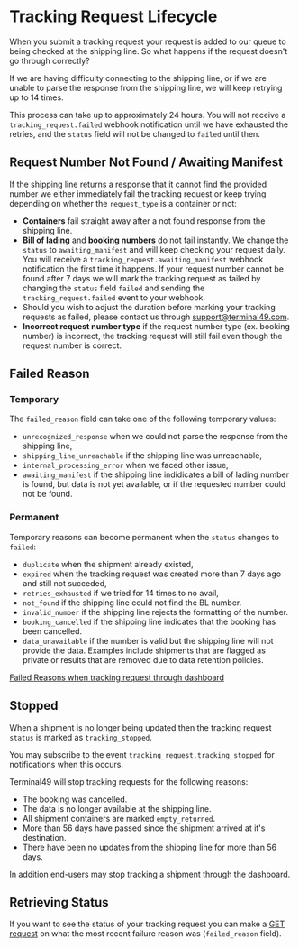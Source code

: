 # Tracking Request Lifecycle

When you submit a tracking request your request is added to our queue to being checked at the shipping line. So what happens if the request doesn't go through correctly?

If we are having difficulty connecting to the shipping line, or if we are unable to parse the response from the shipping line, we will keep retrying up to 14 times.

This process can take up to approximately 24 hours. You will not receive a `tracking_request.failed` webhook notification until we have exhausted the retries, and the `status` field will not be changed to `failed` until then.

## Request Number Not Found / Awaiting Manifest

If the shipping line returns a response that it cannot find the provided number we either immediately fail the tracking request or keep trying depending on whether the `request_type` is a container or not:

 * **Containers** fail straight away after a not found response from the shipping line.
 * **Bill of lading** and **booking numbers** do not fail instantly. We change the `status` to `awaiting_manifest` and will keep checking your request daily. You will receive a `tracking_request.awaiting_manifest` webhook notification the first time it happens. If your request number cannot be found after 7 days we will mark the tracking request as failed by changing the `status` field `failed` and sending the `tracking_request.failed` event to your webhook.
 * Should you wish to adjust the duration before marking your tracking requests as failed, please contact us through support@terminal49.com.
 * **Incorrect request number type** if the request number type (ex. booking number) is incorrect, the tracking request will still fail even though the request number is correct.


## Failed Reason

### Temporary

The `failed_reason` field can take one of the following temporary values:

 * `unrecognized_response` when we could not parse the response from the shipping line,
 * `shipping_line_unreachable` if the shipping line was unreachable,
 * `internal_processing_error` when we faced other issue,
 * `awaiting_manifest` if the shipping line indidicates a bill of lading number is found, but data is not yet available, or if the requested number could not be found.

### Permanent

Temporary reasons can become permanent when the `status` changes to `failed`:

 * `duplicate` when the shipment already existed,
 * `expired` when the tracking request was created more than 7 days ago and still not succeded,
 * `retries_exhausted` if we tried for 14 times to no avail,
 * `not_found` if the shipping line could not find the BL number.
 * `invalid_number` if the shipping line rejects the formatting of the number.
 * `booking_cancelled` if the shipping line indicates that the booking has been cancelled.
 * `data_unavailable` if the number is valid but the shipping line will not provide the data. Examples include shipments that are flagged as private or results that are removed due to data retention policies.

[Failed Reasons when tracking request through dashboard](https://help.terminal49.com/en/articles/6116676-what-happens-after-i-add-a-shipment-to-terminal49-recently-added-shipments#h_ac9b93504f)

## Stopped

When a shipment is no longer being updated then the tracking request `status` is marked as `tracking_stopped`.

You may subscribe to the event `tracking_request.tracking_stopped` for notifications when this occurs.

Terminal49 will stop tracking requests for the following reasons:

 * The booking was cancelled.
 * The data is no longer available at the shipping line.
 * All shipment containers are marked `empty_returned`.
 * More than 56 days have passed since the shipment arrived at it's destination.
 * There have been no updates from the shipping line for more than 56 days.

 In addition end-users may stop tracking a shipment through the dashboard.

## Retrieving Status

If you want to see the status of your tracking request you can make a [GET request](https://developers.terminal49.com/docs/api/docs/reference/terminal49/terminal49.v1.json/paths/~1tracking_requests~1%7Bid%7D/get) on what the most recent failure reason was (`failed_reason` field).
